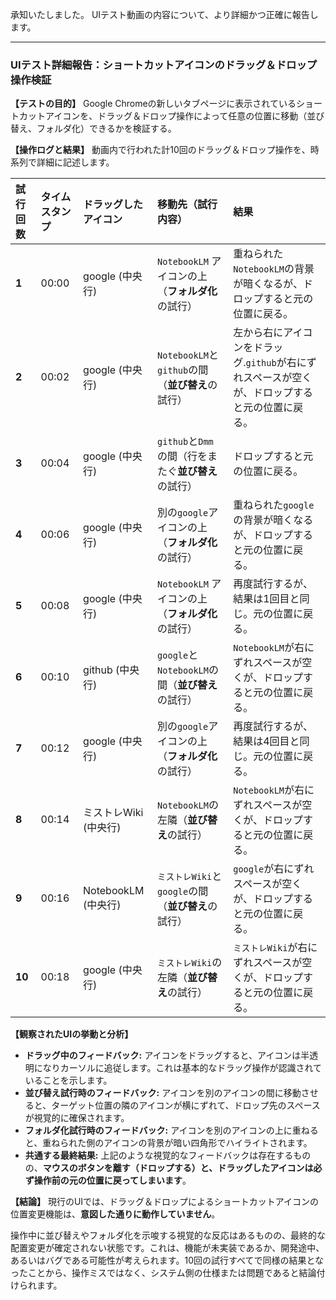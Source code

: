 承知いたしました。
UIテスト動画の内容について、より詳細かつ正確に報告します。

---

### UIテスト詳細報告：ショートカットアイコンのドラッグ＆ドロップ操作検証

**【テストの目的】**
Google Chromeの新しいタブページに表示されているショートカットアイコンを、ドラッグ＆ドロップ操作によって任意の位置に移動（並び替え、フォルダ化）できるかを検証する。

**【操作ログと結果】**
動画内で行われた計10回のドラッグ＆ドロップ操作を、時系列で詳細に記述します。

| 試行回数 | タイムスタンプ | ドラッグしたアイコン  | 移動先（試行内容）                                  | 結果                                                                                            |
| :------- | :------------- | :-------------------- | :-------------------------------------------------- | :---------------------------------------------------------------------------------------------- |
| **1**    | 00:00          | google (中央行)       | `NotebookLM` アイコンの上（**フォルダ化**の試行）   | 重ねられた`NotebookLM`の背景が暗くなるが、ドロップすると元の位置に戻る。                        |
| **2**    | 00:02          | google (中央行)       | `NotebookLM`と`github`の間（**並び替え**の試行）    | 左から右にアイコンをドラッグ.`github`が右にずれスペースが空くが、ドロップすると元の位置に戻る。 |
| **3**    | 00:04          | google (中央行)       | `github`と`Dmm`の間（行をまたぐ**並び替え**の試行） | ドロップすると元の位置に戻る。                                                                  |
| **4**    | 00:06          | google (中央行)       | 別の`google`アイコンの上（**フォルダ化**の試行）    | 重ねられた`google`の背景が暗くなるが、ドロップすると元の位置に戻る。                            |
| **5**    | 00:08          | google (中央行)       | `NotebookLM` アイコンの上（**フォルダ化**の試行）   | 再度試行するが、結果は1回目と同じ。元の位置に戻る。                                             |
| **6**    | 00:10          | github (中央行)       | `google`と`NotebookLM`の間（**並び替え**の試行）    | `NotebookLM`が右にずれスペースが空くが、ドロップすると元の位置に戻る。                          |
| **7**    | 00:12          | google (中央行)       | 別の`google`アイコンの上（**フォルダ化**の試行）    | 再度試行するが、結果は4回目と同じ。元の位置に戻る。                                             |
| **8**    | 00:14          | ミストレWiki (中央行) | `NotebookLM`の左隣（**並び替え**の試行）            | `NotebookLM`が右にずれスペースが空くが、ドロップすると元の位置に戻る。                          |
| **9**    | 00:16          | NotebookLM (中央行)   | `ミストレWiki`と`google`の間（**並び替え**の試行）  | `google`が右にずれスペースが空くが、ドロップすると元の位置に戻る。                              |
| **10**   | 00:18          | google (中央行)       | `ミストレWiki`の左隣（**並び替え**の試行）          | `ミストレWiki`が右にずれスペースが空くが、ドロップすると元の位置に戻る。                        |

**【観察されたUIの挙動と分析】**

*   **ドラッグ中のフィードバック:** アイコンをドラッグすると、アイコンは半透明になりカーソルに追従します。これは基本的なドラッグ操作が認識されていることを示します。
*   **並び替え試行時のフィードバック:** アイコンを別のアイコンの間に移動させると、ターゲット位置の隣のアイコンが横にずれて、ドロップ先のスペースが視覚的に確保されます。
*   **フォルダ化試行時のフィードバック:** アイコンを別のアイコンの上に重ねると、重ねられた側のアイコンの背景が暗い四角形でハイライトされます。
*   **共通する最終結果:** 上記のような視覚的なフィードバックは存在するものの、**マウスのボタンを離す（ドロップする）と、ドラッグしたアイコンは必ず操作前の元の位置に戻ってしまいます**。

**【結論】**
現行のUIでは、ドラッグ＆ドロップによるショートカットアイコンの位置変更機能は、**意図した通りに動作していません**。

操作中に並び替えやフォルダ化を示唆する視覚的な反応はあるものの、最終的な配置変更が確定されない状態です。これは、機能が未実装であるか、開発途中、あるいはバグである可能性が考えられます。10回の試行すべてで同様の結果となったことから、操作ミスではなく、システム側の仕様または問題であると結論付けられます。